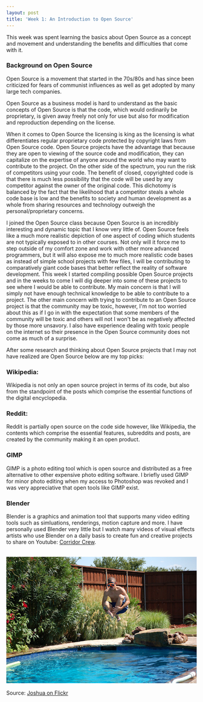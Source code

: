 ```yaml
---
layout: post
title: 'Week 1: An Introduction to Open Source'
---
```


This week was spent learning the basics about Open Source as a concept and movement and understanding the benefits and difficulties that come with it.

### Background on Open Source
Open Source is a movement that started in the 70s/80s and has since been criticized for fears of communist influences as well as get adopted by many large tech companies.

Open Source as a business model is hard to understand as the basic concepts of Open Source is that the code, which would ordinarily be proprietary, is given away freely not only for use but also for modification and reproduction depending on the license.

When it comes to Open Source the licensing is king as the licensing is what differentiates regular proprietary code protected by copyright laws from Open Source code. Open Source projects have the advantage that because they are open to viewing of the source code and modification, they can capitalize on the expertise of anyone around the world who may want to contribute to the project. On the other side of the spectrum, you run the risk of competitors using your code. The benefit of closed, copyrighted code is that there is much less possibility that the code will be used by any competitor against the owner of the original code. This dichotomy is balanced by the fact that the likelihood that a competitor steals a whole code base is low and the benefits to society and human development as a whole from sharing resources and technology outweigh the personal/proprietary concerns.
<!--end_excerpt-->
I joined the Open Source class because Open Source is an incredibly interesting and dynamic topic that I know very little of. Open Source feels like a much more realistic depiction of one aspect of coding which students are not typically exposed to in other courses. Not only will it force me to step outside of my comfort zone and work with other more advanced programmers, but it will also expose me to much more realistic code bases as instead of simple school projects with few files, I will be contributing to comparatively giant code bases that better reflect the reality of software development.
This week I started compiling possible Open Source projects and in the weeks to come I will dig deeper into some of these projects to see where I would be able to contribute. My main concern is that I will simply not have enough technical knowledge to be able to contribute to a project. The other main concern with trying to contribute to an Open Source project is that the community may be toxic, however, I'm not too worried about this as if I go in with the expectation that some members of the community will be toxic and others will not I won't be as negatively affected by those more unsavory. I also have experience dealing with toxic people on the internet so their presence in the Open Source community does not come as much of a surprise.

After some research and thinking about Open Source projects that I may not have realized are Open Source below are my top picks:

### Wikipedia:
Wikipedia is not only an open source project in terms of its code, but also from the standpoint of the posts which comprise the essential functions of the digital encyclopedia.

### Reddit:
Reddit is partially open source on the code side however, like Wikipedia, the contents which comprise the essential features, subreddits and posts, are created by the community making it an open product.

### GIMP
GIMP is a photo editing tool which is open source and distributed as a free alternative to other expensive photo editing software. I briefly used GIMP for minor photo editing when my access to Photoshop was revoked and I was very appreciative that open tools like GIMP exist.

### Blender
Blender is a graphics and animation tool that supports many video editing tools such as simluations, renderings, motion capture and more. I have personally used Blender very little but I watch many videos of visual effects artists who use Blender on a daily basis to create fun and creative projects to share on Youtube: [Corridor Crew](https://www.youtube.com/channel/UCSpFnDQr88xCZ80N-X7t0nQ).
<br><br>

![cannonball](..\images\cannonball.png)

Source: [Joshua on Flickr](https://www.flickr.com/photos/7258427@N06/2708725981/in/photolist-58mVS6-7H6A37-8Th29K-77pzoy-9ueqTk-2mG6Dun-2cE7BqT-f75mbG-3yLPPs-7NNSfC-6RP7u1-2gSFHb1-8aLAKK-2jJdzVP-23PMq42-5BBVe-mXqhPC-4B3Rut-2jJ9aZX-9NGabs-9NEwpU-LrrLn7-bAvcGJ-dip6dN-5qdRef-23PMqci-9NH11D-9NKJWL-9NGBho-mXq3Uy-2jJcKSP-2jJ9aU6-JmLRbL-6hjEAd-2jJcKZ2-9NsCbe-VcFRV9-mXpQnj-aTjQDX-3eyP85-3f6f5k-6hJwc8-5u72XL-6hNFqd-Z22GQ8-vvsMT-6426JW-9uhuc3-9uesQg-Z22FgX)